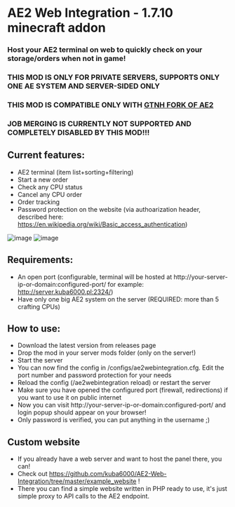 # AE2 Web Integration - 1.7.10 minecraft addon

### Host your AE2 terminal on web to quickly check on your storage/orders when not in game!  
### THIS MOD IS ONLY FOR PRIVATE SERVERS, SUPPORTS ONLY ONE AE SYSTEM AND SERVER-SIDED ONLY
### THIS MOD IS COMPATIBLE ONLY WITH [GTNH FORK OF AE2](https://github.com/GTNewHorizons/Applied-Energistics-2-Unofficial)

### JOB MERGING IS CURRENTLY NOT SUPPORTED AND COMPLETELY DISABLED BY THIS MOD!!!

## Current features:
  - AE2 terminal (item list+sorting+filtering)
  - Start a new order
  - Check any CPU status
  - Cancel any CPU order
  - Order tracking
  - Password protection on the website (via authoarization header, described here: https://en.wikipedia.org/wiki/Basic_access_authentication)

![image](https://github.com/user-attachments/assets/6a2a08a5-1938-4feb-97ea-6f787daedacd)
![image](https://github.com/user-attachments/assets/dc5e4f2f-ab6f-484f-9c13-dfff7a21cc11)

## Requirements:
  - An open port (configurable, terminal will be hosted at http://your-server-ip-or-domain:configured-port/ for example: http://server.kuba6000.pl:2324/)
  - Have only one big AE2 system on the server (REQUIRED: more than 5 crafting CPUs)

## How to use:
  - Download the latest version from releases page
  - Drop the mod in your server mods folder (only on the server!)
  - Start the server
  - You can now find the config in /configs/ae2webintegration.cfg. Edit the port number and password protection for your needs
  - Reload the config (/ae2webintegration reload) or restart the server
  - Make sure you have opened the configured port (firewall, redirections) if you want to use it on public internet
  - Now you can visit http://your-server-ip-or-domain:configured-port/ and login popup should appear on your browser!
  - Only password is verified, you can put anything in the username ;)

## Custom website
  - If you already have a web server and want to host the panel there, you can!
  - Check out https://github.com/kuba6000/AE2-Web-Integration/tree/master/example_website !
  - There you can find a simple website written in PHP ready to use, it's just simple proxy to API calls to the AE2 endpoint.
